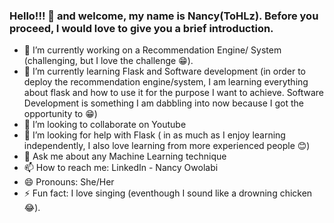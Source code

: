 ### Hello!!! 👋 and welcome, my name is Nancy(ToHLz). Before you proceed, I would love to give you a brief introduction. 

- 🔭 I’m currently working on a Recommendation Engine/ System (challenging, but I love the challenge 😁).
- 🌱 I’m currently learning Flask and Software development (in order to deploy the recommendation engine/system, I am learning everything about flask and how to use it for the purpose I want to achieve. Software Development is something I am dabbling into now because I got the opportunity to 😁)
- 👯 I’m looking to collaborate on Youtube
- 🤔 I’m looking for help with Flask ( in as much as I enjoy learning independently, I also love learning from more experienced people 😊)
- 💬 Ask me about any Machine Learning technique
- 📫 How to reach me: LinkedIn - Nancy Owolabi
- 😄 Pronouns: She/Her
- ⚡ Fun fact: I love singing (eventhough I sound like a drowning chicken 😂).
